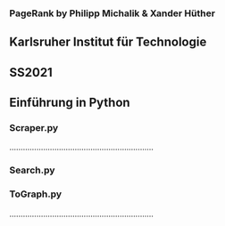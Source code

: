 ### PageRank by Philipp Michalik & Xander Hüther
## Karlsruher Institut für Technologie
## SS2021
## Einführung in Python


### Scraper.py

................................................................


### Search.py 


### ToGraph.py

................................................................